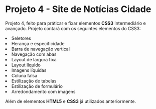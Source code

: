 # Projeto 4 - Site de Notícias Cidade
Projeto 4, feito para práticar e fixar elementos **CSS3** Intermediário e avançado. Projeto contará com os seguintes elementos do CSS3:
<li>Seletores</li>
<li>Herança e especificidade</li>
<li>Barra de navegação vertical</li>
<li>Navegação com abas</li>
<li>Layout de largura fixa</li>
<li>Layout líquido</li>
<li>Imagens líquidas</li>
<li>Coluna falsa</li>
<li>Estilização de tabelas</li>
<li>Estilização de formulário</li>
<li>Arredondamento com imagens</li>

Além de elementos **HTML5** e **CSS3** já utilizados anteriormente.
